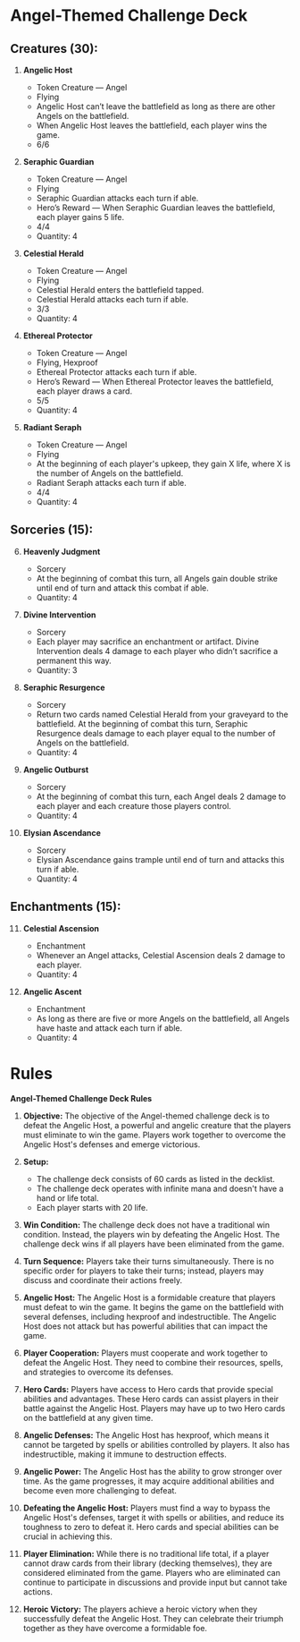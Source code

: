 # **Angel-Themed Challenge Deck**

## **Creatures (30):**

1. **Angelic Host**
   - Token Creature — Angel
   - Flying
   - Angelic Host can’t leave the battlefield as long as there are other Angels on the battlefield.
   - When Angelic Host leaves the battlefield, each player wins the game.
   - 6/6

2. **Seraphic Guardian**
   - Token Creature — Angel
   - Flying
   - Seraphic Guardian attacks each turn if able.
   - Hero’s Reward — When Seraphic Guardian leaves the battlefield, each player gains 5 life.
   - 4/4
   - Quantity: 4

3. **Celestial Herald**
   - Token Creature — Angel
   - Flying
   - Celestial Herald enters the battlefield tapped.
   - Celestial Herald attacks each turn if able.
   - 3/3
   - Quantity: 4

4. **Ethereal Protector**
   - Token Creature — Angel
   - Flying, Hexproof
   - Ethereal Protector attacks each turn if able.
   - Hero’s Reward — When Ethereal Protector leaves the battlefield, each player draws a card.
   - 5/5
   - Quantity: 4

5. **Radiant Seraph**
   - Token Creature — Angel
   - Flying
   - At the beginning of each player's upkeep, they gain X life, where X is the number of Angels on the battlefield.
   - Radiant Seraph attacks each turn if able.
   - 4/4
   - Quantity: 4

## **Sorceries (15):**

6. **Heavenly Judgment**
   - Sorcery
   - At the beginning of combat this turn, all Angels gain double strike until end of turn and attack this combat if able.
   - Quantity: 4

7. **Divine Intervention**
   - Sorcery
   - Each player may sacrifice an enchantment or artifact. Divine Intervention deals 4 damage to each player who didn’t sacrifice a permanent this way.
   - Quantity: 3

8. **Seraphic Resurgence**
   - Sorcery
   - Return two cards named Celestial Herald from your graveyard to the battlefield. At the beginning of combat this turn, Seraphic Resurgence deals damage to each player equal to the number of Angels on the battlefield.
   - Quantity: 4

9. **Angelic Outburst**
   - Sorcery
   - At the beginning of combat this turn, each Angel deals 2 damage to each player and each creature those players control.
   - Quantity: 4

10. **Elysian Ascendance**
    - Sorcery
    - Elysian Ascendance gains trample until end of turn and attacks this turn if able.
    - Quantity: 4

## **Enchantments (15):**

11. **Celestial Ascension**
    - Enchantment
    - Whenever an Angel attacks, Celestial Ascension deals 2 damage to each player.
    - Quantity: 4

12. **Angelic Ascent**
    - Enchantment
    - As long as there are five or more Angels on the battlefield, all Angels have haste and attack each turn if able.
    - Quantity: 4


# Rules

**Angel-Themed Challenge Deck Rules**

1. **Objective:** The objective of the Angel-themed challenge deck is to defeat the Angelic Host, a powerful and angelic creature that the players must eliminate to win the game. Players work together to overcome the Angelic Host's defenses and emerge victorious.

2. **Setup:** 
   - The challenge deck consists of 60 cards as listed in the decklist.
   - The challenge deck operates with infinite mana and doesn't have a hand or life total.
   - Each player starts with 20 life.

3. **Win Condition:** The challenge deck does not have a traditional win condition. Instead, the players win by defeating the Angelic Host. The challenge deck wins if all players have been eliminated from the game.

4. **Turn Sequence:** Players take their turns simultaneously. There is no specific order for players to take their turns; instead, players may discuss and coordinate their actions freely.

5. **Angelic Host:** The Angelic Host is a formidable creature that players must defeat to win the game. It begins the game on the battlefield with several defenses, including hexproof and indestructible. The Angelic Host does not attack but has powerful abilities that can impact the game.

6. **Player Cooperation:** Players must cooperate and work together to defeat the Angelic Host. They need to combine their resources, spells, and strategies to overcome its defenses.

7. **Hero Cards:** Players have access to Hero cards that provide special abilities and advantages. These Hero cards can assist players in their battle against the Angelic Host. Players may have up to two Hero cards on the battlefield at any given time.

8. **Angelic Defenses:** The Angelic Host has hexproof, which means it cannot be targeted by spells or abilities controlled by players. It also has indestructible, making it immune to destruction effects.

9. **Angelic Power:** The Angelic Host has the ability to grow stronger over time. As the game progresses, it may acquire additional abilities and become even more challenging to defeat.

10. **Defeating the Angelic Host:** Players must find a way to bypass the Angelic Host's defenses, target it with spells or abilities, and reduce its toughness to zero to defeat it. Hero cards and special abilities can be crucial in achieving this.

11. **Player Elimination:** While there is no traditional life total, if a player cannot draw cards from their library (decking themselves), they are considered eliminated from the game. Players who are eliminated can continue to participate in discussions and provide input but cannot take actions.

12. **Heroic Victory:** The players achieve a heroic victory when they successfully defeat the Angelic Host. They can celebrate their triumph together as they have overcome a formidable foe.
